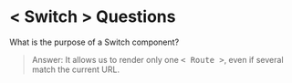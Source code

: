 # **< Switch > Questions**

What is the purpose of a Switch component?
>Answer: It allows us to render only one <kbd>< Route ></kbd>, even if several match the current URL.